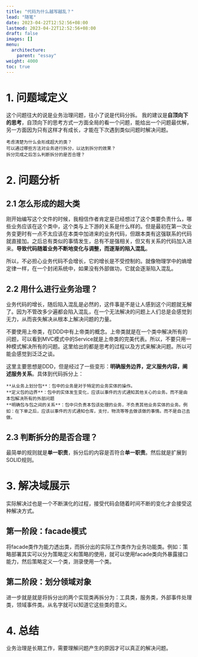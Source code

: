 ```yaml
---
title: "代码为什么越写越乱？"
lead: "随笔"
date: 2023-04-22T12:52:56+08:00
lastmod: 2023-04-22T12:52:56+08:00
draft: false
images: []
menu:
  architecture:
    parent: "essay"
weight: 4000
toc: true
---
```


# 1. 问题域定义

这个问题往大的说是业务治理问题，往小了说是代码分拆。
我的建议是**自顶向下的思考**，自顶向下的思考方式一方面全局的看一个问题，能给出一个问题最优解，另一方面因为只有这样才有成长，才能在下次遇到类似问题时解决问题。

    考虑清楚为什么会形成超大的类？
    可以通过哪些方法对业务进行拆分，以达到拆分的效果？
    拆分完成之后怎么判断拆分的是否合理？

# 2. 问题分析

## 2.1 怎么形成的超大类

刚开始编写这个文件的时候，我相信作者肯定是已经想过了这个类要负责什么，哪些业务应该在这个类中，这个类与上下游的关系是什么样的。但是最初在第一次业务变更时有一点不太应该在本类中加进来的业务代码，但跟本类有这强联系的代码就直接加。之后总有类似的事情发生，总有不是强相关，但又有关系的代码加入进来。**导致代码随着业务不断地变化与调整，而逐渐的陷入混乱**。

所以，不必担心业务代码不会增长，它的增长是不受控制的。就像物理学中的熵增定律一样，在一个封闭系统中，如果没有外部做功，它就会逐渐陷入混乱。
## 2.2 用什么进行业务治理？

业务代码的增长，随后陷入混乱是必然的，这件事是不是让人感到这个问题就无解了。因为不管改多少遍都会陷入混乱，在一个无法解决的问题上人们总是会感觉到无力，从而丧失解决从根本上解决问题的力量。

不要使用上帝类，在DDD中有上帝类的概念。上帝类就是在一个类中解决所有的问题，可以看到MVC模式中的Service就是上帝类的完美代表。所以，不要只用一种模式解决所有的问题。这里给出的都是思考的过程以及方式来解决问题。所以可能会感觉到泛泛之谈。

这里主要思想是DDD，但是经过了一些变形：**明确服务边界，定义服务内容，阐述服务关系**。具体到代码拆分上：

    **从业务上划分包**：包中的业务是对于特定的业务实体的操作。
    **定义包的边界**：包中的实体发生变化，应该以事件的方式通知其他关心的业务。而不是由本包解决所有的外部问题
    **明确包与包之间的关系**：包中只负责本包该处理的业务，不负责其他业务实体的业务。例如：在下单之后，应该以事件的方式通知仓库，支付，物流等等去做该做的事情。而不是自己去做。

## 2.3 判断拆分的是否合理？

最简单的规则就是**单一职责**，拆分后的内容是否符合**单一职责**。然后就是扩展到SOLID规则。
# 3. 解决域展示

实际解决过也是一个不断演化的过程，接受代码会随着时间不断的变化才会接受这种解决方式。
## 第一阶段：facade模式

将facade类作为能力透出类，而拆分出的实际工作类作为业务功能类。例如：策略部署其实可以分为策略定义和策略的使用，就可以使用facade类向外暴露接口能力，然后策略定义一个类，测录使用一个类。
## 第二阶段：划分领域对象

进一步就是就是将拆分出的两个实现类再拆分为：工具类，服务类，外部事件处理类，领域事件类。从名字就可以知道它这些类的意义。
# 4. 总结

业务治理是长期工作，需要理解问题产生的原因才可以真正的解决问题。
